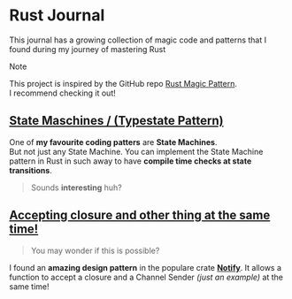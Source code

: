 # Rust Journal

This journal has a growing collection of magic code and patterns that I found during my journey of mastering Rust

> [!NOTE]
> This project is inspired by the GitHub repo [Rust Magic Pattern](https://github.com/alexpusch/rust-magic-patterns/).  
> I recommend checking it out!

## [State Maschines / (Typestate Pattern)](state-machines/Readme.md)
One of __my favourite coding patters__ are __State Machines__.  
But not just any State Machine. 
You can implement the State Machine pattern in Rust in such away to have __compile time checks at state transitions__.  
> Sounds __interesting__ huh?

## [Accepting closure and other thing at the same time!](accepting-closures-and-other-things/Readme.md)  
> You may wonder if this is possible?

I found an __amazing design pattern__ in the populare crate __[Notify](https://github.com/notify-rs/notify/)__.  It allows a function to accept a closure and a Channel Sender *(just an example)* at the same time!  
